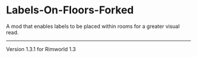 # Labels-On-Floors-Forked

A mod that enables labels to be placed within rooms for a greater visual read.

---

Version 1.3.1 for Rimworld 1.3

